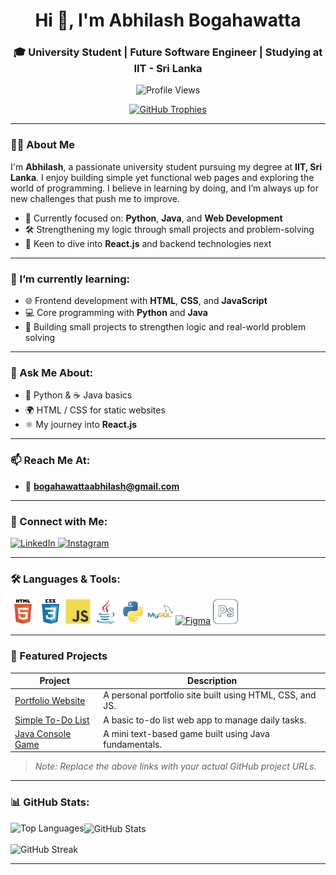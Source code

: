 <h1 align="center">Hi 👋, I'm Abhilash Bogahawatta</h1>
<h3 align="center">🎓 University Student | Future Software Engineer | Studying at IIT - Sri Lanka</h3>

<p align="center">
  <img src="https://komarev.com/ghpvc/?username=abhilash809&label=Profile%20Views&color=0e75b6&style=flat" alt="Profile Views" />
</p>

<p align="center">
  <a href="https://github.com/ryo-ma/github-profile-trophy">
    <img src="https://github-profile-trophy.vercel.app/?username=abhilash809&theme=gruvbox&no-frame=true&margin-w=15&margin-h=15" alt="GitHub Trophies" />
  </a>
</p>

---

### 👨‍💻 About Me

I'm **Abhilash**, a passionate university student pursuing my degree at **IIT, Sri Lanka**. I enjoy building simple yet functional web pages and exploring the world of programming. I believe in learning by doing, and I’m always up for new challenges that push me to improve.

- 🌱 Currently focused on: **Python**, **Java**, and **Web Development**
- 🛠️ Strengthening my logic through small projects and problem-solving
- 🚀 Keen to dive into **React.js** and backend technologies next

---

### 🌱 I’m currently learning:
- 🌐 Frontend development with **HTML**, **CSS**, and **JavaScript**
- 💻 Core programming with **Python** and **Java**
- 🧠 Building small projects to strengthen logic and real-world problem solving

---

### 💬 Ask Me About:
- 🐍 Python & ☕ Java basics
- 🌍 HTML / CSS for static websites
- ⚛️ My journey into **React.js**

---

### 📫 Reach Me At:
- 📧 **bogahawattaabhilash@gmail.com**

---

### 🔗 Connect with Me:
<p align="left">
  <a href="https://linkedin.com/in/abhilash-loku-bogahawatta-32820235a" target="_blank">
    <img src="https://raw.githubusercontent.com/rahuldkjain/github-profile-readme-generator/master/src/images/icons/Social/linked-in-alt.svg" alt="LinkedIn" height="30" width="40" />
  </a>
  <a href="https://instagram.com/itz_yukiii__" target="_blank">
    <img src="https://raw.githubusercontent.com/rahuldkjain/github-profile-readme-generator/master/src/images/icons/Social/instagram.svg" alt="Instagram" height="30" width="40" />
  </a>
</p>

---

### 🛠️ Languages & Tools:
<p align="left">
  <a href="https://www.w3.org/html/" target="_blank"><img src="https://raw.githubusercontent.com/devicons/devicon/master/icons/html5/html5-original-wordmark.svg" alt="HTML" width="40" height="40"/></a>
  <a href="https://www.w3schools.com/css/" target="_blank"><img src="https://raw.githubusercontent.com/devicons/devicon/master/icons/css3/css3-original-wordmark.svg" alt="CSS" width="40" height="40"/></a>
  <a href="https://developer.mozilla.org/en-US/docs/Web/JavaScript" target="_blank"><img src="https://raw.githubusercontent.com/devicons/devicon/master/icons/javascript/javascript-original.svg" alt="JavaScript" width="40" height="40"/></a>
  <a href="https://www.java.com" target="_blank"><img src="https://raw.githubusercontent.com/devicons/devicon/master/icons/java/java-original.svg" alt="Java" width="40" height="40"/></a>
  <a href="https://www.python.org" target="_blank"><img src="https://raw.githubusercontent.com/devicons/devicon/master/icons/python/python-original.svg" alt="Python" width="40" height="40"/></a>
  <a href="https://www.mysql.com/" target="_blank"><img src="https://raw.githubusercontent.com/devicons/devicon/master/icons/mysql/mysql-original-wordmark.svg" alt="MySQL" width="40" height="40"/></a>
  <a href="https://www.figma.com/" target="_blank"><img src="https://www.vectorlogo.zone/logos/figma/figma-icon.svg" alt="Figma" width="40" height="40"/></a>
  <a href="https://www.adobe.com/products/photoshop.html" target="_blank"><img src="https://raw.githubusercontent.com/devicons/devicon/master/icons/photoshop/photoshop-line.svg" alt="Photoshop" width="40" height="40"/></a>
</p>

---

### 📁 Featured Projects

| Project | Description |
|--------|-------------|
| [Portfolio Website](https://github.com/abhilash809/your-portfolio-repo) | A personal portfolio site built using HTML, CSS, and JS. |
| [Simple To-Do List](https://github.com/abhilash809/your-todo-repo) | A basic to-do list web app to manage daily tasks. |
| [Java Console Game](https://github.com/abhilash809/your-java-game-repo) | A mini text-based game built using Java fundamentals. |

> *Note: Replace the above links with your actual GitHub project URLs.*

---

### 📊 GitHub Stats:

<p>
  <img align="left" src="https://github-readme-stats.vercel.app/api/top-langs?username=abhilash809&show_icons=true&locale=en&layout=compact&theme=tokyonight" alt="Top Languages" />
</p>

<p>
  <img align="center" src="https://github-readme-stats.vercel.app/api?username=abhilash809&show_icons=true&locale=en&theme=tokyonight" alt="GitHub Stats" />
</p>

<p>
  <img align="center" src="https://github-readme-streak-stats.herokuapp.com/?user=abhilash809&theme=tokyonight" alt="GitHub Streak" />
</p>

---
